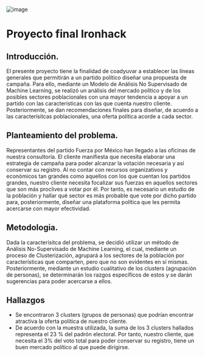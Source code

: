 ![image](https://user-images.githubusercontent.com/96673145/162807638-3aabb1fe-4b0b-4699-9c6d-0c8b761c3d44.png)


# Proyecto final Ironhack

## Introducción. 

El presente proyecto tiene la finalidad de coadyuvar a establecer las líneas generales que permitirán a un partido político diseñar una propuesta de campaña. Para ello, mediante un Modelo de Análisis No Supervisado de Machine Learning, se realizó un análisis del mercado político y de los posibles sectores poblacionales con una mayor tendencia a apoyar a un partido con las características con las que cuenta nuestro cliente. Posteriormente, se dan recomendaciones finales para diseñar, de acuerdo a las caracterísitcas poblacionales, una oferta política acorde a cada sector. 


## Planteamiento del problema. 

Representantes del partido Fuerza por México han llegado a las oficinas de nuestra consultoría. El cliente manifiesta que necesita elaborar una estrategia de campaña para poder alcanzar la votación necesaria y así conservar su registro. Al no contar con recursos organizativos y económicos tan grandes como aquellos con los que cuentan los partidos grandes, nuestro cliente necesita focalizar sus fuerzas en aquellos sectores que son más proclives a votar por él. Por tanto, es necesario un estudio de la población y hallar qué sector es más probable que vote por dicho partido para, posteriormente, diseñar una plataforma política que les permita acercarse con mayor efectividad. 


## Metodologia. 

Dada la caracterísitca del problema, se decidió utilizar un método de  Análisis No-Supervisado de Machine Learning, el cual, mediante un proceso de Clusterización,  agrupará a los sectores de la población por características que comparten, pero que no son evidentes en sí mismas. Posteriormente, mediante un estudio cualitativo de los clusters (agrupación de personas), se determinarán los razgos específicos de estos y se darán sugerencias para poder acercarse a ellos. 

## Hallazgos

- Se encontraron 3 clusters (grupos de personas) que podrían encontrar atractiva la oferta política de nuestro cliente. 
- De acuerdo con la muestra utilizada, la suma de los 3 clusters hallados representa el 23 % del padrón electoral. Por tanto, nuestro cliente, que necesita el 3% del voto total para poder conservar su registro, tiene un buen mercado político al que puede dirigirse.  
